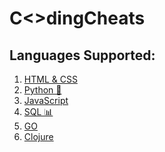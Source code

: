 # C<>dingCheats 

## Languages Supported:
1. [HTML & CSS]()
2. [Python 🐍]()
3. [JavaScript]()
4. [SQL 📊]()
5. [GO]()
6. [Clojure]()
